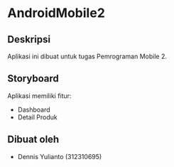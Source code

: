 # AndroidMobile2

## Deskripsi
Aplikasi ini dibuat untuk tugas Pemrograman Mobile 2.

## Storyboard
Aplikasi memiliki fitur:

- Dashboard
- Detail Produk

## Dibuat oleh
- Dennis Yulianto (312310695)
